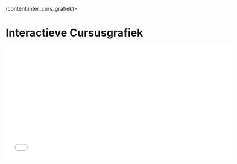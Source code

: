 (content:inter_curs_grafiek)=
# Interactieve Cursusgrafiek

<iframe src="_static/course_graph.html" width="600" height="300" frameborder="0"></iframe>